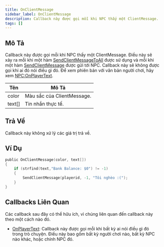 ```yaml
---
title: OnClientMessage
sidebar_label: OnClientMessage
description: Callback này được gọi mỗi khi NPC thấy một ClientMessage.
tags: []
---
```


## Mô Tả

Callback này được gọi mỗi khi NPC thấy một ClientMessage. Điều này sẽ xảy ra mỗi khi một hàm [SendClientMessageToAll](../functions/SendClientMessageToAll) được sử dụng và mỗi khi một hàm [SendClientMessage](../functions/SendClientMessage) được gửi tới NPC. Callback này sẽ không được gọi khi ai đó nói điều gì đó. Để xem phiên bản với văn bản người chơi, hãy xem [NPC:OnPlayerText](OnPlayerText).

| Tên    | Mô Tả                            |
| ------ | -------------------------------- |
| color  | Màu sắc của ClientMessage.       |
| text[] | Tin nhắn thực tế.                |

## Trả Về

Callback này không xử lý các giá trị trả về.

## Ví Dụ

```c
public OnClientMessage(color, text[])
{
    if (strfind(text,"Bank Balance: $0") != -1)
    {
        SendClientMessage(playerid, -1, "Tôi nghèo :(");
    }
}
```

## Callbacks Liên Quan

Các callback sau đây có thể hữu ích, vì chúng liên quan đến callback này theo một cách nào đó.

- [OnPlayerText](OnPlayerText): Callback này được gọi mỗi khi bất kỳ ai nói điều gì đó trong trò chuyện. Điều này bao gồm bất kỳ người chơi nào, bất kỳ NPC nào khác, hoặc chính NPC đó.